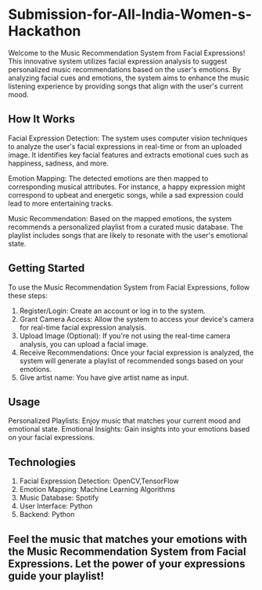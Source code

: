 # Submission-for-All-India-Women-s-Hackathon

Welcome to the Music Recommendation System from Facial Expressions! This innovative system utilizes facial expression analysis to suggest personalized music recommendations based on the user's emotions. By analyzing facial cues and emotions, the system aims to enhance the music listening experience by providing songs that align with the user's current mood.

## How It Works
Facial Expression Detection: The system uses computer vision techniques to analyze the user's facial expressions in real-time or from an uploaded image. It identifies key facial features and extracts emotional cues such as happiness, sadness, and more.

Emotion Mapping: The detected emotions are then mapped to corresponding musical attributes. For instance, a happy expression might correspond to upbeat and energetic songs, while a sad expression could lead to more entertaining tracks.

Music Recommendation: Based on the mapped emotions, the system recommends a personalized playlist from a curated music database. The playlist includes songs that are likely to resonate with the user's emotional state.

## Getting Started
To use the Music Recommendation System from Facial Expressions, follow these steps:

1) Register/Login: Create an account or log in to the system.
2) Grant Camera Access: Allow the system to access your device's camera for real-time facial expression analysis.
3) Upload Image (Optional): If you're not using the real-time camera analysis, you can upload a facial image.
4) Receive Recommendations: Once your facial expression is analyzed, the system will generate a playlist of recommended songs based on your emotions.
5) Give artist name: You have give artist name as input.

## Usage
Personalized Playlists: Enjoy music that matches your current mood and emotional state.
Emotional Insights: Gain insights into your emotions based on your facial expressions.

## Technologies
1) Facial Expression Detection: OpenCV,TensorFlow
2) Emotion Mapping: Machine Learning Algorithms
3) Music Database: Spotify
4) User Interface: Python
5) Backend: Python


## Feel the music that matches your emotions with the Music Recommendation System from Facial Expressions. Let the power of your expressions guide your playlist!

